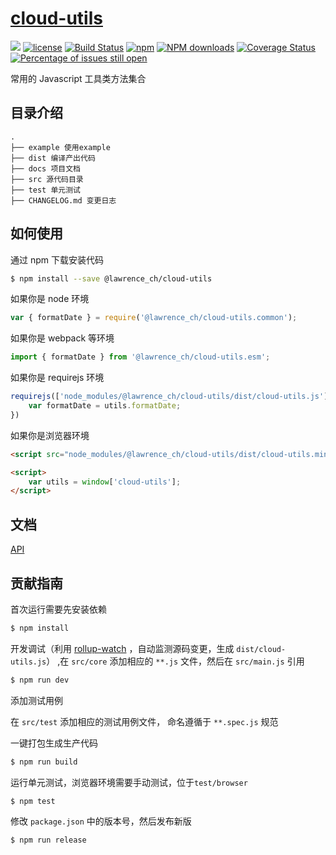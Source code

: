 # [cloud-utils](https://github.com/lawrence998/cloud-utils)
[![](https://img.shields.io/badge/Powered%20by-cloud--utils-brightgreen.svg)](https://github.com/lawrence998/cloud-utils)
[![license](https://img.shields.io/badge/license-MIT-blue.svg)](https://github.com/yanhaijing/jslib-base/blob/master/LICENSE)
[![Build Status](https://travis-ci.org/cklwblove/cloud-utils.svg?branch=master)](https://travis-ci.org/lawrence998/cloud-utils)
[![npm](https://img.shields.io/badge/npm-0.1.0-orange.svg)](https://www.npmjs.com/package/@lawrence_ch/cloud-utils)
[![NPM downloads](http://img.shields.io/npm/dm/cloud-utils.svg?style=flat-square)](http://www.npmtrends.com/@lawrence998/cloud-utils)
[![Coverage Status](https://coveralls.io/repos/github/lawrence998/cloud-utils/badge.svg)](https://coveralls.io/github/lawrence998/cloud-utils)
[![Percentage of issues still open](http://isitmaintained.com/badge/open/lawrence998/cloud-utils.svg)](http://isitmaintained.com/project/lawrence998/cloud-utils "Percentage of issues still open")

常用的 Javascript 工具类方法集合

## 目录介绍

```
.
├── example 使用example
├── dist 编译产出代码
├── docs 项目文档
├── src 源代码目录
├── test 单元测试
├── CHANGELOG.md 变更日志
```

## 如何使用
通过 npm 下载安装代码

```bash
$ npm install --save @lawrence_ch/cloud-utils
```

如果你是 node 环境

```js
var { formatDate } = require('@lawrence_ch/cloud-utils.common');
```

如果你是 webpack 等环境

```js
import { formatDate } from '@lawrence_ch/cloud-utils.esm';
```

如果你是 requirejs 环境

```js
requirejs(['node_modules/@lawrence_ch/cloud-utils/dist/cloud-utils.js'], function (utils) {
    var formatDate = utils.formatDate;
})
```

如果你是浏览器环境

```html
<script src="node_modules/@lawrence_ch/cloud-utils/dist/cloud-utils.min.js"></script>

<script>
    var utils = window['cloud-utils'];
</script>
```

## 文档
[API](https://lawrence998.github.io/cloud-utils/)

## 贡献指南
首次运行需要先安装依赖

```bash
$ npm install
```
开发调试（利用 [rollup-watch](https://github.com/rollup/rollup-watch) ，自动监测源码变更，生成 `dist/cloud-utils.js`）
,在 `src/core` 添加相应的 `**.js` 文件，然后在 `src/main.js` 引用

```bash
$ npm run dev
```

添加测试用例

在 `src/test` 添加相应的测试用例文件， 命名遵循于 `**.spec.js` 规范

一键打包生成生产代码

```bash
$ npm run build
```

运行单元测试，浏览器环境需要手动测试，位于`test/browser`

```bash
$ npm test
```

修改 `package.json` 中的版本号，然后发布新版

```bash
$ npm run release
```
